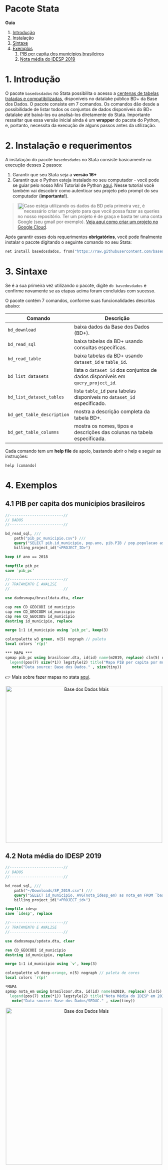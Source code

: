 # Pacote Stata

__Guia__  
1. [Introdução](#1-introdução)
2. [Instalação](#2-instalação-e-requerimentos)
3. [Sintaxe](#3-sintaxe)
4. [Exemplos](#4-exemplos)
    1. [PIB per capita dos municípios brasileiros](#41-PIB-per-capita-dos-municípios-brasileiros)
    2. [Nota média do IDESP 2019](#42-nota-média-do-IDESP-2019)

# 1. Introdução

O pacote `basedosdados` no Stata possibilita o acesso a [centenas de tabelas tratadas e compatibilizadas](https://basedosdados.org/dataset?resource_type=bdm_table), disponíveis no datalake público BD+ da Base dos Dados. O pacote consiste em 7 comandos. Os comandos dão desde a possibilidade de listar todos os conjuntos de dados disponíveis do BD+ datalake até baixá-los ou analisá-los diretamente do Stata. Importante ressaltar que essa versão inicial ainda é um __wrapper__ do pacote do Python, e, portanto, necessita da execução de alguns passos antes da utilização. 


# 2. Instalação e requerimentos

A instalação do pacote `basedosdados` no Stata consiste basicamente na execução desses 2 passos: 
1. Garantir que seu Stata seja a __versão 16+__
2. Garantir que o Python esteja instalado no seu computador - você pode se guiar pelo nosso Mini Tutorial de Python [aqui](https://github.com/basedosdados/stata-package/blob/main/Minitutorial.md). Nesse tutorial você também vai descobrir como autenticar seu projeto pelo prompt do seu computador (__importante!__).

> <img src="https://raw.githubusercontent.com/haghish/markdoc/master/Resources/images/attention.png" width="20px" height="20px"  align="left" hspace="0" vspace="0"> Caso esteja utilizando os dados da BD pela primeira vez, é necessário criar um projeto para que você possa fazer as queries no nosso repositório. Ter um projeto é de graça e basta ter uma conta Google (seu gmail por exemplo). [Veja aqui como criar um projeto no Google Cloud](https://basedosdados.github.io/mais/access_data_local/#criando-um-projeto-no-google-cloud).

Após garantir esses dois requerimentos __obrigatórios__, você pode finalmente instalar o pacote digitando o seguinte comando no seu Stata: 

```stata
net install basedosdados, from("https://raw.githubusercontent.com/basedosdados/stata-package/master/")
```

# 3. Sintaxe

Se é a sua primeira vez utilizando o pacote, digite ```db basedosdados``` e confirme novamente se as etapas acima foram concluídas com sucesso. 

O pacote contém 7 comandos, conforme suas funcionalidades descritas abaixo: 

| __Comando__               | __Descrição__                                                                  |
|---------------------------|--------------------------------------------------------------------------------|
| `bd_download`             | baixa dados da Base dos Dados (BD+).                                           |
| `bd_read_sql`             | baixa tabelas da BD+ usando consultas específicas.                             |
| `bd_read_table`           | baixa tabelas da BD+ usando `dataset_id` e `table_id`.                         |
| `bd_list_datasets`        | lista o `dataset_id` dos conjuntos de dados disponíveis em `query_project_id`. |
| `bd_list_dataset_tables`  | lista `table_id` para tabelas disponíveis no `dataset_id` especificado.        |
| `bd_get_table_description`| mostra a descrição completa da tabela BD+.                                     |
| `bd_get_table_columns`    | mostra os nomes, tipos e descrições das colunas na tabela especificada.        |

Cada comando tem um __help file__ de apoio, bastando abrir o help e seguir as instruções:

```
help [comando]
```

# 4. Exemplos
## 4.1 PIB per capita dos municípios brasileiros

```stata
//------------------------//
// DADOS
//------------------------//

bd_read_sql, ///
    path("pib_pc_municipio.csv") ///
    query("SELECT pib.id_municipio, pop.ano, pib.PIB / pop.populacao as pib_pc FROM `basedosdados.br_ibge_pib.municipio` as pib INNER JOIN `basedosdados.br_ibge_populacao.municipio` as pop ON pib.id_municipio = pop.id_municipio AND pib.ano = pop.ano") ///
    billing_project_id("<PROJECT_ID>")

keep if ano == 2018

tempfile pib_pc
save `pib_pc'

//------------------------//
// TRATAMENTO E ANÁLISE
//------------------------//

use dadosmapa/brasildata.dta, clear

cap ren CD_GEOCODI id_municipio
cap ren CD_GEOCODM id_municipio 
cap ren CD_GEOCODS id_municipio 
destring id_municipio, replace

merge 1:1 id_municipio using `pib_pc', keep(3)

colorpalette w3 green, n(5) nograph // paleta 
local colors `r(p)'

*** MAPA ***
spmap pib_pc using brasilcoor.dta, id(id) name(m2019, replace) cln(5) ocolor(black ..) osize(0.0 ..) fcolor("`colors'") ///
  legend(pos(7) size(*1)) legstyle(2) title("Mapa PIB per capita por municípios 2018", size(small)) ///
   note("Data source: Base dos Dados." , size(tiny)) 
```

:point_right: Mais sobre fazer mapas no stata [aqui](https://medium.com/the-stata-guide/maps-in-stata-ii-fcb574270269).
<p align="center">
    <a href="https://github.com/basedosdados/stata-package/blob/main/examples/m2018-1.png">
    <img src="examples/m2018-1.png" width="500" alt="Base dos Dados Mais">
    </a>
</p>

## 4.2 Nota média do IDESP 2019

```stata
//------------------------//
// DADOS
//------------------------//

bd_read_sql, ///
    path("~/Downloads/SP_2019.csv") ///
    query("SELECT id_municipio, AVG(nota_idesp_em) as nota_em FROM `basedosdados.br_sp_seduc_idesp.escola` WHERE ano = 2019 GROUP BY id_municipio") ///
    billing_project_id("<PROJECT_id>")

tempfile idesp
save `idesp', replace 

//------------------------//
// TRATAMENTO E ANÁLISE
//------------------------//

use dadosmapa/spdata.dta, clear

ren CD_GEOCODI id_municipio
destring id_municipio, replace

merge 1:1 id_municipio using `v', keep(3)

colorpalette w3 deep-orange, n(5) nograph // paleta de cores 
local colors `r(p)'

*MAPA
spmap nota_em using brasilcoor.dta, id(id) name(m2019, replace) cln(5) ocolor(black ..) osize(0.01 ..) fcolor("`colors'")   clmethod(custom) clb(0 2 3 4 5:6 ) ///
  legend(pos(7) size(*1)) legstyle(2) title("Nota Média do IDESP em 2019", size(medium)) ///
   note("Data source: Base dos Dados/SEDUC." , size(tiny)) 
```

<p align="center">
    <a href="https://github.com/basedosdados/stata-package/blob/main/examples/idesp_mapa.png">
    <img src="examples/idesp_mapa.png" width="500" alt="Base dos Dados Mais">
    </a>
</p>
